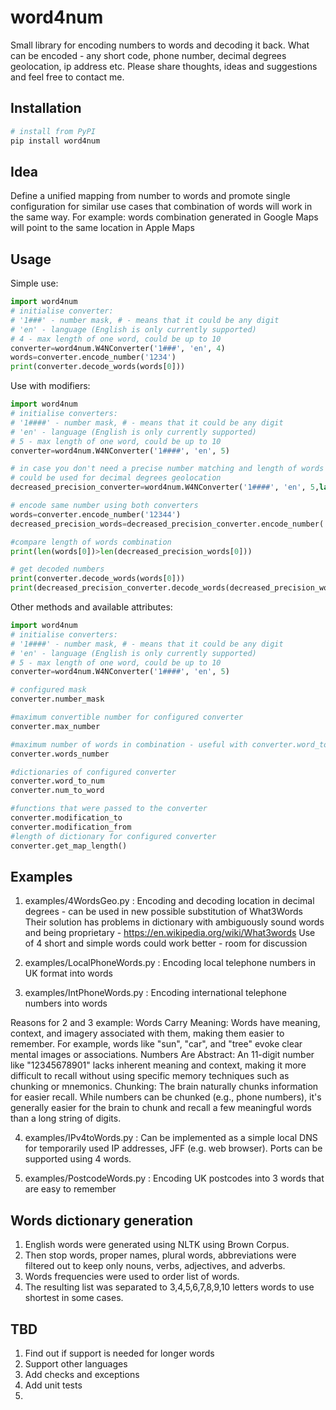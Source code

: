 # word4num
Small library for encoding numbers to words and decoding it back. What can be encoded - any short code, phone number, decimal degrees geolocation, ip address etc.
Please share thoughts, ideas and suggestions and feel free to contact me.
## Installation
```sh
# install from PyPI
pip install word4num
```

## Idea
Define a unified mapping from number to words and promote single configuration for similar use cases that combination of words will work in the same way. 
For example: words combination generated in Google Maps will point to the same location in Apple Maps

## Usage
Simple use:
```python
import word4num
# initialise converter:
# '1###' - number mask, # - means that it could be any digit
# 'en' - language (English is only currently supported)
# 4 - max length of one word, could be up to 10
converter=word4num.W4NConverter('1###', 'en', 4)
words=converter.encode_number('1234')
print(converter.decode_words(words[0]))
```
Use with modifiers:
```python
import word4num
# initialise converters:
# '1####' - number mask, # - means that it could be any digit
# 'en' - language (English is only currently supported)
# 5 - max length of one word, could be up to 10
converter=word4num.W4NConverter('1####', 'en', 5)

# in case you don't need a precise number matching and length of words combination is more important
# could be used for decimal degrees geolocation
decreased_precision_converter=word4num.W4NConverter('1####', 'en', 5,lambda x: str(int(int(x)/5)),lambda x: str(int(x)*5) )

# encode same number using both converters
words=converter.encode_number('12344')
decreased_precision_words=decreased_precision_converter.encode_number('12344')

#compare length of words combination
print(len(words[0])>len(decreased_precision_words[0]))

# get decoded numbers
print(converter.decode_words(words[0]))
print(decreased_precision_converter.decode_words(decreased_precision_words[0]))
```

Other methods and available attributes:
```python
import word4num
# initialise converters:
# '1####' - number mask, # - means that it could be any digit
# 'en' - language (English is only currently supported)
# 5 - max length of one word, could be up to 10
converter=word4num.W4NConverter('1####', 'en', 5)

# configured mask
converter.number_mask

#maximum convertible number for configured converter
converter.max_number

#maximum number of words in combination - useful with converter.word_to_num when you want to combine several results of encoding
converter.words_number

#dictionaries of configured converter
converter.word_to_num
converter.num_to_word

#functions that were passed to the converter
converter.modification_to
converter.modification_from
#length of dictionary for configured converter
converter.get_map_length()
```
## Examples
1. examples/4WordsGeo.py :
    Encoding and decoding location in decimal degrees - can be used in new possible substitution of What3Words
    Their solution has problems in dictionary with ambiguously sound words and being proprietary - https://en.wikipedia.org/wiki/What3words
    Use of 4 short and simple words could work better - room for discussion

2. examples/LocalPhoneWords.py :
   Encoding local telephone numbers in UK format into words

3. examples/IntPhoneWords.py :
   Encoding international telephone numbers into words

Reasons for 2 and 3 example:
Words Carry Meaning: Words have meaning, context, and imagery associated with them, making them easier to remember. For example, words like "sun", "car", and "tree" evoke clear mental images or associations.
Numbers Are Abstract: An 11-digit number like "12345678901" lacks inherent meaning and context, making it more difficult to recall without using specific memory techniques such as chunking or mnemonics.
Chunking: The brain naturally chunks information for easier recall. While numbers can be chunked (e.g., phone numbers), it's generally easier for the brain to chunk and recall a few meaningful words than a long string of digits.

4. examples/IPv4toWords.py :
    Can be implemented as a simple local DNS for temporarily used IP addresses, JFF (e.g. web browser). Ports can be supported using 4 words.

5. examples/PostcodeWords.py :
    Encoding UK postcodes into 3 words that are easy to remember

## Words dictionary generation
1. English words were generated using NLTK using Brown Corpus.
2. Then stop words, proper names, plural words, abbreviations were filtered out to keep only nouns, verbs, adjectives, and adverbs.
3. Words frequencies were used to order list of words.
4. The resulting list was separated to 3,4,5,6,7,8,9,10 letters words to use shortest in some cases.

## TBD
1. Find out if support is needed for longer words
2. Support other languages
3. Add checks and exceptions
4. Add unit tests
5. 